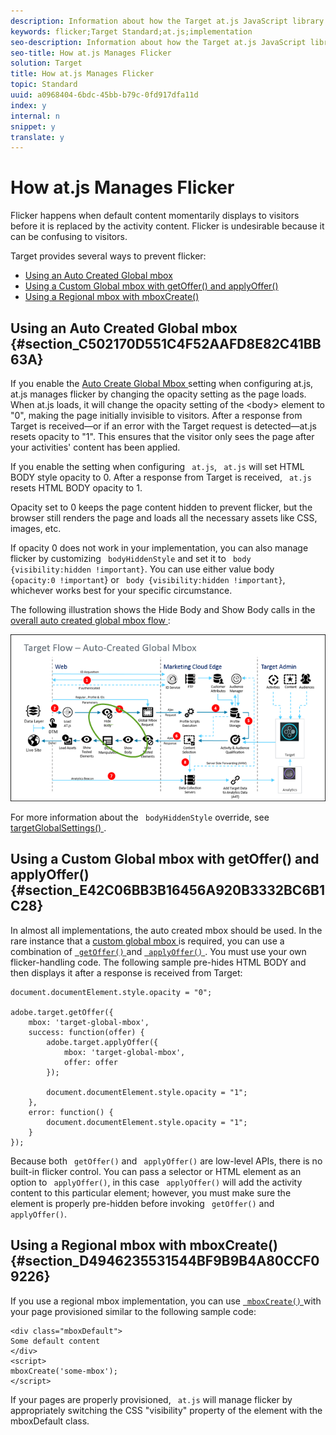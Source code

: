 ```yaml
---
description: Information about how the Target at.js JavaScript library prevents flicker during page or app load.
keywords: flicker;Target Standard;at.js;implementation
seo-description: Information about how the Target at.js JavaScript library prevents flicker during page or app load.
seo-title: How at.js Manages Flicker
solution: Target
title: How at.js Manages Flicker
topic: Standard
uuid: a0968404-6bdc-45bb-b79c-0fd917dfa11d
index: y
internal: n
snippet: y
translate: y
---
```


# How at.js Manages Flicker

Flicker happens when default content momentarily displays to visitors before it is replaced by the activity content. Flicker is undesirable because it can be confusing to visitors. 

Target provides several ways to prevent flicker: 


* [ Using an Auto Created Global mbox ](c_manage-flicker-with-atjs.md#section_C502170D551C4F52AAFD8E82C41BB63A)
* [ Using a Custom Global mbox with getOffer() and applyOffer() ](c_manage-flicker-with-atjs.md#section_E42C06BB3B16456A920B3332BC6B1C28)
* [ Using a Regional mbox with mboxCreate() ](c_manage-flicker-with-atjs.md#section_D4946235531544BF9B9B4A80CCF09226)


## Using an Auto Created Global mbox {#section_C502170D551C4F52AAFD8E82C41BB63A}

If you enable the [ Auto Create Global Mbox ](c_understanding-global-mbox.md#concept_76AC0EC995A048238F3220F53773DB13) setting when configuring at.js, at.js manages flicker by changing the opacity setting as the page loads. When at.js loads, it will change the opacity setting of the &lt;body&gt; element to "0", making the page initially invisible to visitors. After a response from Target is received—or if an error with the Target request is detected—at.js resets opacity to "1". This ensures that the visitor only sees the page after your activities' content has been applied. 

If you enable the setting when configuring ` at.js`, ` at.js` will set HTML BODY style opacity to 0. After a response from Target is received, ` at.js` resets HTML BODY opacity to 1. 

Opacity set to 0 keeps the page content hidden to prevent flicker, but the browser still renders the page and loads all the necessary assets like CSS, images, etc. 

If opacity 0 does not work in your implementation, you can also manage flicker by customizing ` bodyHiddenStyle` and set it to ` body {visibility:hidden !important}`. You can use either value body ` {opacity:0 !important`} or ` body {visibility:hidden !important}`, whichever works best for your specific circumstance. 

The following illustration shows the Hide Body and Show Body calls in the [ overall auto created global mbox flow ](c_how_atjs_works.md#concept_7B5951B4394D4478B01FE80D57735F8B): 

![](../../../assets/target-flow2.png) 

For more information about the ` bodyHiddenStyle` override, see [ targetGlobalSettings() ](cmp_at.js_Functions.md#concept_8DACBC47ABDE4279BB102B42609FE506). 

## Using a Custom Global mbox with getOffer() and applyOffer() {#section_E42C06BB3B16456A920B3332BC6B1C28}

In almost all implementations, the auto created mbox should be used. In the rare instance that a [ custom global mbox ](t_customize-global-mbox.md#task_8FE8D068DE924B3B96A784643015D830) is required, you can use a combination of [ ` getOffer()` ](cmp_at.js_Functions.md#reference_C81525D1598A4A1199740DCAB81A7FDF) and [ ` applyOffer()` ](cmp_at.js_Functions.md#reference_BBE83F513B5B4E03BBC3F50D90864245). You must use your own flicker-handling code. The following sample pre-hides HTML BODY and then displays it after a response is received from Target: 


```
document.documentElement.style.opacity = "0"; 
  
adobe.target.getOffer({ 
    mbox: 'target-global-mbox', 
    success: function(offer) { 
        adobe.target.applyOffer({ 
            mbox: 'target-global-mbox', 
            offer: offer 
        }); 
  
        document.documentElement.style.opacity = "1"; 
    }, 
    error: function() { 
        document.documentElement.style.opacity = "1";         
    } 
});
```


Because both ` getOffer()` and ` applyOffer()` are low-level APIs, there is no built-in flicker control. You can pass a selector or HTML element as an option to ` applyOffer()`, in this case ` applyOffer()` will add the activity content to this particular element; however, you must make sure the element is properly pre-hidden before invoking ` getOffer()` and ` applyOffer()`. 

## Using a Regional mbox with mboxCreate() {#section_D4946235531544BF9B9B4A80CCF09226}

If you use a regional mbox implementation, you can use [ ` mboxCreate()` ](cmp_at.js_Functions.md#reference_E68805FE86C64792B2066DB17B253D74) with your page provisioned similar to the following sample code: 


```
<div class="mboxDefault"> 
Some default content 
</div> 
<script> 
mboxCreate('some-mbox'); 
</script> 

```


If your pages are properly provisioned, ` at.js` will manage flicker by appropriately switching the CSS "visibility" property of the element with the mboxDefault class. 

